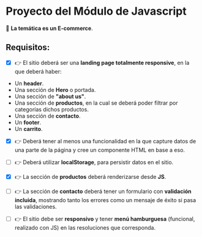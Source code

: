 # Proyecto del Módulo de Javascript

🔗 **La temática es un E-commerce**.

## Requisitos:

- [x] 👉 El sitio deberá ser una **landing page totalmente responsive**, en la que deberá haber:

- Un **header**.
- Una sección de **Hero** o portada.
- Una sección de **"about us"**.
- Una sección de **productos**, en la cual se deberá poder filtrar por categorías dichos productos.
- Una sección de **contacto**.
- Un **footer**.
- Un **carrito**.

- [x] 👉 Deberá tener al menos una funcionalidad en la que capture datos de una parte de la página y cree un componente HTML en base a eso.

- [ ] 👉 Deberá utilizar **localStorage**, para persistir datos en el sitio.

- [x] 👉 La sección de **productos** deberá renderizarse desde **JS**.

- [ ] 👉 La sección de **contacto** deberá tener un formulario con **validación incluida**, mostrando tanto los errores como un mensaje de éxito si pasa las validaciones.

- [ ] 👉 El sitio debe ser **responsivo** y tener **menú hamburguesa** (funcional, realizado con JS) en las resoluciones que corresponda.

